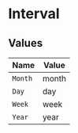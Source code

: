 # Interval


## Values

| Name    | Value   |
| ------- | ------- |
| `Month` | month   |
| `Day`   | day     |
| `Week`  | week    |
| `Year`  | year    |